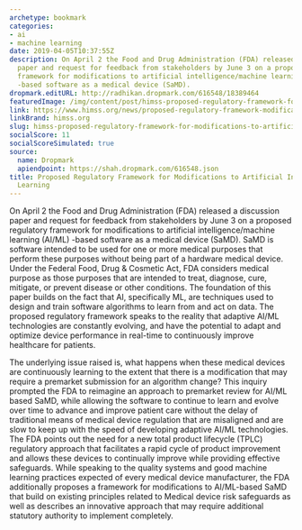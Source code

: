 ```yaml
---
archetype: bookmark
categories:
- ai
- machine learning
date: 2019-04-05T10:37:55Z
description: On April 2 the Food and Drug Administration (FDA) released a discussion
  paper and request for feedback from stakeholders by June 3 on a proposed regulatory
  framework for modifications to artificial intelligence/machine learning (AI/ML)
  -based software as a medical device (SaMD).
dropmark.editURL: http://radhikan.dropmark.com/616548/18389464
featuredImage: /img/content/post/himss-proposed-regulatory-framework-for-modifications-to-artificial-intelligence-machine-learning.jpg
link: https://www.himss.org/news/proposed-regulatory-framework-modifications-artificial-intelligencemachine-learning
linkBrand: himss.org
slug: himss-proposed-regulatory-framework-for-modifications-to-artificial-intelligence-machine-learning
socialScore: 11
socialScoreSimulated: true
source:
  name: Dropmark
  apiendpoint: https://shah.dropmark.com/616548.json
title: Proposed Regulatory Framework for Modifications to Artificial Intelligence/Machine
  Learning
---
```

On April 2 the Food and Drug Administration (FDA) released a discussion paper and request for feedback from stakeholders by June 3 on a proposed regulatory framework for modifications to artificial intelligence/machine learning (AI/ML) -based software as a medical device (SaMD). SaMD is software intended to be used for one or more medical purposes that perform these purposes without being part of a hardware medical device. Under the Federal Food, Drug & Cosmetic Act, FDA considers medical purpose as those purposes that are intended to treat, diagnose, cure, mitigate, or prevent disease or other conditions. The foundation of this paper builds on the fact that AI, specifically ML, are techniques used to design and train software algorithms to learn from and act on data. The proposed regulatory framework speaks to the reality that adaptive AI/ML technologies are constantly evolving, and have the potential to adapt and optimize device performance in real-time to continuously improve healthcare for patients.

The underlying issue raised is, what happens when these medical devices are continuously learning to the extent that there is a modification that may require a premarket submission for an algorithm change? This inquiry prompted the FDA to reimagine an approach to premarket review for AI/ML based SaMD, while allowing the software to continue to learn and evolve over time to advance and improve patient care without the delay of traditional means of medical device regulation that are misaligned and are slow to keep up with the speed of developing adaptive AI/ML technologies. The FDA points out the need for a new total product lifecycle (TPLC) regulatory approach that facilitates a rapid cycle of product improvement and allows these devices to continually improve while providing effective safeguards. While speaking to the quality systems and good machine learning practices expected of every medical device manufacturer, the FDA additionally proposes a framework for modifications to AI/ML-based SaMD that build on existing principles related to Medical device risk safeguards as well as describes an innovative approach that may require additional statutory authority to implement completely.

